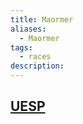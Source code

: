 ```yaml
---
title: Maormer
aliases:
  - Maormer
tags:
  - races
description:
---
```

## [UESP](https://en.uesp.net/wiki/Lore:Maormer)